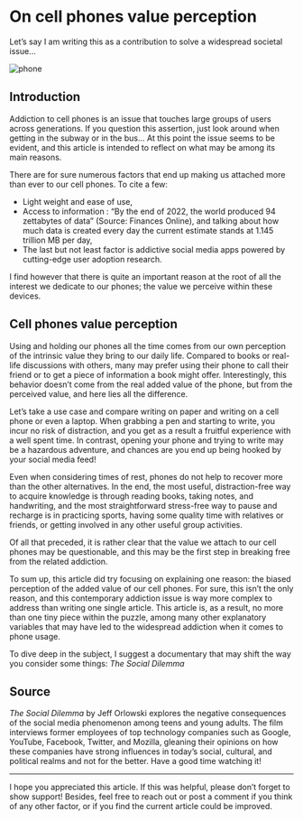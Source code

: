 # On cell phones value perception

Let’s say I am writing this as a contribution to solve a widespread societal issue...

![phone](https://github.com/Abdelhaq-Bensghir/articles/assets/34965389/e0570c27-9743-4d57-9909-b3b4376f1deb)

## Introduction

Addiction to cell phones is an issue that touches large groups of users across generations. If you question this assertion, just look around when getting in the subway or in the bus... At this point the issue seems to be evident, and this article is intended to reflect on what may be among its main reasons.

There are for sure numerous factors that end up making us attached more than ever to our cell phones. To cite a few:

- Light weight and ease of use,
- Access to information : “By the end of 2022, the world produced 94 zettabytes of data” (Source: Finances Online), and talking about how much data is created every day the current estimate stands at 1.145 trillion MB per day,
- The last but not least factor is addictive social media apps powered by cutting-edge user adoption research.

I find however that there is quite an important reason at the root of all the interest we dedicate to our phones; the value we perceive within these devices.

## Cell phones value perception

Using and holding our phones all the time comes from our own perception of the intrinsic value they bring to our daily life. Compared to books or real-life discussions with others, many may prefer using their phone to call their friend or to get a piece of information a book might offer. Interestingly, this behavior doesn’t come from the real added value of the phone, but from the perceived value, and here lies all the difference.

Let’s take a use case and compare writing on paper and writing on a cell phone or even a laptop. When grabbing a pen and starting to write, you incur no risk of distraction, and you get as a result a fruitful experience with a well spent time. In contrast, opening your phone and trying to write may be a hazardous adventure, and chances are you end up being hooked by your social media feed!

Even when considering times of rest, phones do not help to recover more than the other alternatives. In the end, the most useful, distraction-free way to acquire knowledge is through reading books, taking notes, and handwriting, and the most straightforward stress-free way to pause and recharge is in practicing sports, having some quality time with relatives or friends, or getting involved in any other useful group activities.

Of all that preceded, it is rather clear that the value we attach to our cell phones may be questionable, and this may be the first step in breaking free from the related addiction.

To sum up, this article did try focusing on explaining one reason: the biased perception of the added value of our cell phones. For sure, this isn’t the only reason, and this contemporary addiction issue is way more complex to address than writing one single article. This article is, as a result, no more than one tiny piece within the puzzle, among many other explanatory variables that may have led to the widespread addiction when it comes to phone usage.

To dive deep in the subject, I suggest a documentary that may shift the way you consider some things: *The Social Dilemma*

## Source

*The Social Dilemma* by Jeff Orlowski explores the negative consequences of the social media phenomenon among teens and young adults. The film interviews former employees of top technology companies such as Google, YouTube, Facebook, Twitter, and Mozilla, gleaning their opinions on how these companies have strong influences in today’s social, cultural, and political realms and not for the better. Have a good time watching it!

---

I hope you appreciated this article. If this was helpful, please don’t forget to show support! Besides, feel free to reach out or post a comment if you think of any other factor, or if you find the current article could be improved.
